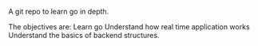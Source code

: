 A git repo to learn go in depth.

The objectives are:
    Learn go
    Understand how real time application works
    Understand the basics of backend structures.